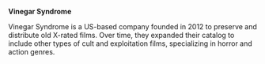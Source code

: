 <!-- markdownlint-disable MD041-->
**Vinegar Syndrome**<br>

Vinegar Syndrome is a US-based company founded in 2012 to preserve and distribute old X-rated films. Over time, they expanded their catalog to include other types of cult and exploitation films, specializing in horror and action genres.
<!-- markdownlint-enable MD041-->
